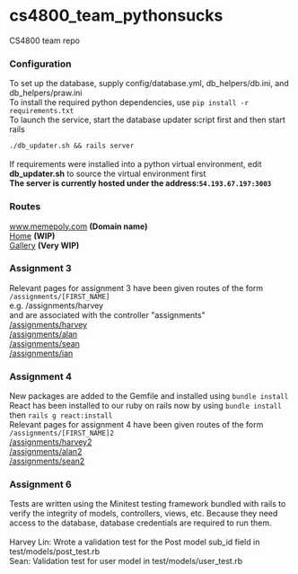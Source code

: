 # cs4800_team_pythonsucks
CS4800 team repo<br>
<h3>Configuration</h3>
To set up the database, supply config/database.yml, db_helpers/db.ini, and db_helpers/praw.ini<br>
To install the required python dependencies, use <code>pip install -r requirements.txt</code><br>
To launch the service, start the database updater script first and then start rails<br>
<code>
./db_updater.sh && rails server
</code><br>
If requirements were installed into a python virtual environment, edit <strong>db_updater.sh</strong> to source the virtual environment first<br>
<strong>The server is currently hosted under the address:<code>54.193.67.197:3003</code></strong>
<h3>Routes</h3>
<p>
  <a href="http://memepoly.com/">www.memepoly.com</a> <strong>(Domain name)</strong><br>
  <a href="http://memepoly.com/">Home</a> <strong>(WIP)</strong><br>
  <a href="http://memepoly.com/gallery?page=1&sort=new">Gallery</a> <strong>(Very WIP)</strong>
</p>
<h3>Assignment 3</h3>
<p>
  Relevant pages for assignment 3 have been given routes of the form<br>
  <code>/assignments/[FIRST_NAME]</code><br>
  e.g. /assignments/harvey<br>
  and are associated with the controller "assignments"<br>
  <a href="http://54.193.67.197:3003/assignments/harvey">/assignments/harvey</a><br>
  <a href="http://54.193.67.197:3003/assignments/alan">/assignments/alan</a><br>
  <a href="http://54.193.67.197:3003/assignments/sean">/assignments/sean</a><br>
  <a href="http://54.193.67.197:3003/assignments/ian">/assignments/ian</a><br>
</p>
<h3>Assignment 4</h3>
<p>
  New packages are added to the Gemfile and installed using <code>bundle install</code><br>
  React has been installed to our ruby on rails now by using <code>bundle install</code> then <code>rails g react:install</code> <br>
  Relevant pages for assignment 4 have been given routes of the form<br>
  <code>/assignments/[FIRST_NAME]2</code><br>
  <a href="http://54.193.67.197:3003/assignments/harvey2">/assignments/harvey2</a><br>
  <a href="http://54.193.67.197:3003/assignments/alan2">/assignments/alan2</a><br>
  <a href="http://54.193.67.197:3003/assignments/sean2">/assignments/sean2</a><br>
</p>
<h3>Assignment 6</h3>
<p>
  Tests are written using the Minitest testing framework bundled with rails to verify the integrity of models, controllers, views, etc. Because they need access to the database, database credentials are required to run them.
  <br><br>
  Harvey Lin: Wrote a validation test for the Post model sub_id field in test/models/post_test.rb<br>
  Sean: Validation test for user model in test/models/user_test.rb
</p>
